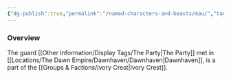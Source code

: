 ```yaml
---
{"dg-publish":true,"permalink":"/named-characters-and-beasts/mau/","tags":["NPC"],"updated":"2025-03-01T21:15:17.628+00:00"}
---
```



### Overview
The guard [[Other Information/Display Tags/The Party\|The Party]] met in [[Locations/The Dawn Empire/Dawnhaven/Dawnhaven\|Dawnhaven]], is a part of the [[Groups & Factions/Ivory Crest\|Ivory Crest]].
